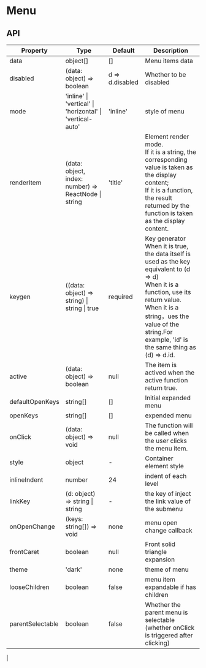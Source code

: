 # Menu

<example />

## API

| Property | Type | Default | Description |
| --- | --- | --- | --- |
| data | object[] | [] | Menu items data |
| disabled | (data: object) => boolean | d => d.disabled | Whether to be disabled |
| mode | 'inline' \| 'vertical' \| 'horizontal' \| 'vertical-auto' | 'inline' | style of menu |
| renderItem | (data: object, index: number) => ReactNode \| string | 'title' | Element render mode. <br />If it is a string, the corresponding value is taken as the display content; <br />If it is a function, the result returned by the function is taken as the display content. |
| keygen | ((data: object) => string) \| string \| true  | required | Key generator<br />When it is true, the data itself is used as the key equivalent to (d => d)<br />When it is a function, use its return value.<br />When it is a string，ues the value of the string.For example, 'id' is the same thing as (d) => d.id. |
| active | (data: object) => boolean | null | The item is actived when the active function return true. |
| defaultOpenKeys | string[] | [] | Initial expanded menu |
| openKeys | string[] | [] | expended menu | 
| onClick | (data: object) => void | null | The function will be called when the user clicks the menu item. |
| style | object | - | Container element style |
| inlineIndent | number | 24 | indent of each level |   
| linkKey | (d: object) => string \| string | - |  the key of inject the link value of the submenu |
| onOpenChange | (keys: string[]) => void | none | menu open change callback |
| frontCaret | boolean | null | Front solid triangle expansion |
| theme | 'dark' | none | theme of menu |
| looseChildren | boolean | false | menu item expandable if has children |
| parentSelectable | boolean | false | Whether the parent menu is selectable (whether onClick is triggered after clicking)
 |